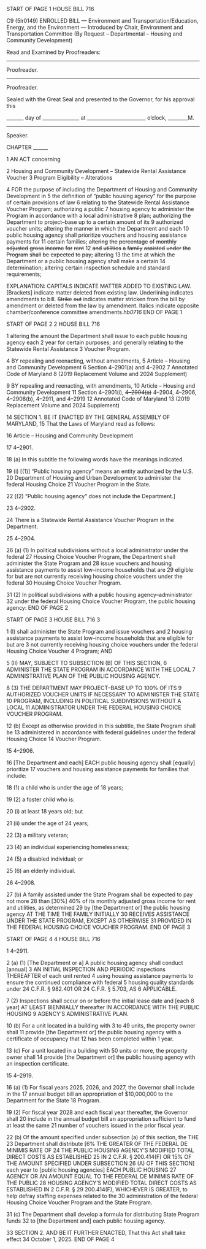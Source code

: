 START OF PAGE 1
HOUSE BILL 716

C9 (5lr0149)
ENROLLED BILL
— Environment and Transportation/Education, Energy, and the Environment —
Introduced by Chair, Environment and Transportation Committee (By Request –
Departmental – Housing and Community Development)

Read and Examined by Proofreaders:

_______________________________________________
Proofreader.
_______________________________________________
Proofreader.

Sealed with the Great Seal and presented to the Governor, for his approval this

_______ day of _______________ at ________________________ o’clock, ________M.

______________________________________________
Speaker.

CHAPTER ______

1 AN ACT concerning

2 Housing and Community Development – Statewide Rental Assistance Voucher
3 Program Eligibility – Alterations

4 FOR the purpose of including the Department of Housing and Community Development in
5 the definition of “public housing agency” for the purpose of certain provisions of law
6 relating to the Statewide Rental Assistance Voucher Program; authorizing a public
7 housing agency to administer the Program in accordance with a local administrative
8 plan; authorizing the Department to project–base up to a certain amount of its
9 authorized voucher units; altering the manner in which the Department and each
10 public housing agency shall prioritize vouchers and housing assistance payments for
11 certain families; ~~altering~~ ~~the~~ ~~percentage~~ ~~of~~ ~~monthly~~ ~~adjusted~~ ~~gross~~ ~~income~~ ~~for~~ ~~rent~~
12 ~~and~~ ~~utilities~~ ~~a~~ ~~family~~ ~~assisted~~ ~~under~~ ~~the~~ ~~Program~~ ~~shall~~ ~~be~~ ~~expected~~ ~~to~~ ~~pay;~~ altering
13 the time at which the Department or a public housing agency shall make a certain
14 determination; altering certain inspection schedule and standard requirements;

EXPLANATION: CAPITALS INDICATE MATTER ADDED TO EXISTING LAW.
[Brackets] indicate matter deleted from existing law.
Underlining indicates amendments to bill.
~~Strike~~ ~~out~~ indicates matter stricken from the bill by amendment or deleted from the law by
amendment.
Italics indicate opposite chamber/conference committee amendments.*hb0716*
END OF PAGE 1

START OF PAGE 2
2 HOUSE BILL 716

1 altering the amount the Department shall issue to each public housing agency each
2 year for certain purposes; and generally relating to the Statewide Rental Assistance
3 Voucher Program.

4 BY repealing and reenacting, without amendments,
5 Article – Housing and Community Development
6 Section 4–2901(a) and 4–2902
7 Annotated Code of Maryland
8 (2019 Replacement Volume and 2024 Supplement)

9 BY repealing and reenacting, with amendments,
10 Article – Housing and Community Development
11 Section 4–2901(i), ~~4–2904(a)~~ 4–2904, 4–2906, 4–2908(b), 4–2911, and 4–2919
12 Annotated Code of Maryland
13 (2019 Replacement Volume and 2024 Supplement)

14 SECTION 1. BE IT ENACTED BY THE GENERAL ASSEMBLY OF MARYLAND,
15 That the Laws of Maryland read as follows:

16 Article – Housing and Community Development

17 4–2901.

18 (a) In this subtitle the following words have the meanings indicated.

19 (i) [(1)] “Public housing agency” means an entity authorized by the U.S.
20 Department of Housing and Urban Development to administer the federal Housing Choice
21 Voucher Program in the State.

22 [(2) “Public housing agency” does not include the Department.]

23 4–2902.

24 There is a Statewide Rental Assistance Voucher Program in the Department.

25 4–2904.

26 (a) (1) In political subdivisions without a local administrator under the federal
27 Housing Choice Voucher Program, the Department shall administer the State Program and
28 issue vouchers and housing assistance payments to assist low–income households that are
29 eligible for but are not currently receiving housing choice vouchers under the federal
30 Housing Choice Voucher Program.

31 (2) In political subdivisions with a public housing agency–administrator
32 under the federal Housing Choice Voucher Program, the public housing agency:
END OF PAGE 2

START OF PAGE 3
HOUSE BILL 716 3

1 (I) shall administer the State Program and issue vouchers and
2 housing assistance payments to assist low–income households that are eligible for but are
3 not currently receiving housing choice vouchers under the federal Housing Choice Voucher
4 Program; AND

5 (II) MAY, SUBJECT TO SUBSECTION (B) OF THIS SECTION,
6 ADMINISTER THE STATE PROGRAM IN ACCORDANCE WITH THE LOCAL
7 ADMINISTRATIVE PLAN OF THE PUBLIC HOUSING AGENCY.

8 (3) THE DEPARTMENT MAY PROJECT–BASE UP TO 100% OF ITS
9 AUTHORIZED VOUCHER UNITS IF NECESSARY TO ADMINISTER THE STATE
10 PROGRAM, INCLUDING IN POLITICAL SUBDIVISIONS WITHOUT A LOCAL
11 ADMINISTRATOR UNDER THE FEDERAL HOUSING CHOICE VOUCHER PROGRAM.

12 (b) Except as otherwise provided in this subtitle, the State Program shall be
13 administered in accordance with federal guidelines under the federal Housing Choice
14 Voucher Program.

15 4–2906.

16 [The Department and each] EACH public housing agency shall [equally] prioritize
17 vouchers and housing assistance payments for families that include:

18 (1) a child who is under the age of 18 years;

19 (2) a foster child who is:

20 (i) at least 18 years old; but

21 (ii) under the age of 24 years;

22 (3) a military veteran;

23 (4) an individual experiencing homelessness;

24 (5) a disabled individual; or

25 (6) an elderly individual.

26 4–2908.

27 (b) A family assisted under the State Program shall be expected to pay not more
28 than [30%] 40% of its monthly adjusted gross income for rent and utilities, as determined
29 by [the Department or] the public housing agency AT THE TIME THE FAMILY INITIALLY
30 RECEIVES ASSISTANCE UNDER THE STATE PROGRAM, EXCEPT AS OTHERWISE
31 PROVIDED IN THE FEDERAL HOUSING CHOICE VOUCHER PROGRAM.
END OF PAGE 3

START OF PAGE 4
4 HOUSE BILL 716

1 4–2911.

2 (a) (1) [The Department or a] A public housing agency shall conduct [annual]
3 AN INITIAL INSPECTION AND PERIODIC inspections THEREAFTER of each unit rented
4 using housing assistance payments to ensure the continued compliance with federal
5 housing quality standards under 24 C.F.R. § 982.401 OR 24 C.F.R. § 5.703, AS
6 APPLICABLE.

7 (2) Inspections shall occur on or before the initial lease date and [each
8 year] AT LEAST BIENNIALLY thereafter IN ACCORDANCE WITH THE PUBLIC HOUSING
9 AGENCY’S ADMINISTRATIVE PLAN.

10 (b) For a unit located in a building with 3 to 49 units, the property owner shall
11 provide [the Department or] the public housing agency with a certificate of occupancy that
12 has been completed within 1 year.

13 (c) For a unit located in a building with 50 units or more, the property owner shall
14 provide [the Department or] the public housing agency with an inspection certificate.

15 4–2919.

16 (a) (1) For fiscal years 2025, 2026, and 2027, the Governor shall include in the
17 annual budget bill an appropriation of $10,000,000 to the Department for the State
18 Program.

19 (2) For fiscal year 2028 and each fiscal year thereafter, the Governor shall
20 include in the annual budget bill an appropriation sufficient to fund at least the same
21 number of vouchers issued in the prior fiscal year.

22 (b) Of the amount specified under subsection (a) of this section, the THE
23 Department shall distribute [6% THE GREATER OF THE FEDERAL DE MINIMIS RATE OF
24 THE PUBLIC HOUSING AGENCY’S MODIFIED TOTAL DIRECT COSTS AS ESTABLISHED
25 IN 2 C.F.R. § 200.414(F) OR 15% OF THE AMOUNT SPECIFIED UNDER SUBSECTION
26 (A) OF THIS SECTION] each year to [public housing agencies] EACH PUBLIC HOUSING
27 AGENCY OR AN AMOUNT EQUAL TO THE FEDERAL DE MINIMIS RATE OF THE PUBLIC
28 HOUSING AGENCY’S MODIFIED TOTAL DIRECT COSTS AS ESTABLISHED IN 2 C.F.R. §
29 200.414(F), WHICHEVER IS GREATER, to help defray staffing expenses related to the
30 administration of the federal Housing Choice Voucher Program and the State Program.

31 (c) The Department shall develop a formula for distributing State Program funds
32 to [the Department and] each public housing agency.

33 SECTION 2. AND BE IT FURTHER ENACTED, That this Act shall take effect
34 October 1, 2025.
END OF PAGE 4